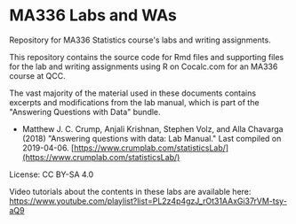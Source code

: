# MA336 Labs and WAs
Repository for MA336 Statistics course's labs and writing assignments.

This repository contains the source code for Rmd files and supporting files for the lab and writing assignments using R 
on Cocalc.com for an MA336 course at QCC.

The vast majority of the material used in these documents contains excerpts and modifications from 
the lab manual, which is part of the "Answering Questions with Data" bundle.

* Matthew J. C. Crump, Anjali Krishnan, Stephen Volz, and Alla Chavarga (2018) "Answering questions with data: Lab Manual." 
Last compiled on 2019-04-06. [https://www.crumplab.com/statisticsLab/](https://www.crumplab.com/statisticsLab/)

License: CC BY-SA 4.0

Video tutorials about the contents in these labs are available here: 
https://www.youtube.com/playlist?list=PL2z4p4gzJ_rOt31AAxGi37rVM-tsy-aQ9
